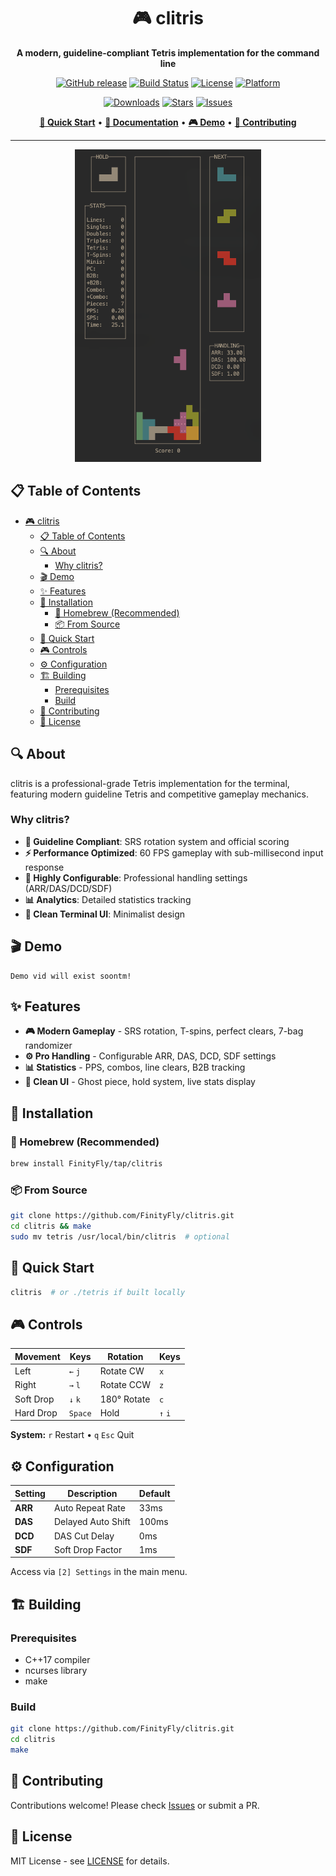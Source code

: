 <div align="center">

# 🎮 clitris

**A modern, guideline-compliant Tetris implementation for the command line**

[![GitHub release](https://img.shields.io/github/v/release/FinityFly/clitris?style=for-the-badge)](https://github.com/FinityFly/clitris/releases)
[![Build Status](https://img.shields.io/github/actions/workflow/status/FinityFly/clitris/release.yaml?style=for-the-badge)](https://github.com/FinityFly/clitris/actions)
[![License](https://img.shields.io/badge/license-MIT-blue.svg?style=for-the-badge)](LICENSE)
[![Platform](https://img.shields.io/badge/platform-macOS%20%7C%20Linux-lightgrey?style=for-the-badge)](https://github.com/FinityFly/clitris)

[![Downloads](https://img.shields.io/github/downloads/FinityFly/clitris/total?style=for-the-badge)](https://github.com/FinityFly/clitris/releases)
[![Stars](https://img.shields.io/github/stars/FinityFly/clitris?style=for-the-badge)](https://github.com/FinityFly/clitris/stargazers)
[![Issues](https://img.shields.io/github/issues/FinityFly/clitris?style=for-the-badge)](https://github.com/FinityFly/clitris/issues)

[**🚀 Quick Start**](#installation) • [**📖 Documentation**](#usage) • [**🎮 Demo**](#demo) • [**🤝 Contributing**](#contributing)

---

<img src="assets/thumbnail.png" height="500" alt="clitris gameplay screenshot">

</div>

## 📋 Table of Contents

- [🎮 clitris](#-clitris)
  - [📋 Table of Contents](#-table-of-contents)
  - [🔍 About](#-about)
    - [Why clitris?](#why-clitris)
  - [🎬 Demo](#-demo)
  - [✨ Features](#-features)
  - [🚀 Installation](#-installation)
    - [🍺 Homebrew (Recommended)](#-homebrew-recommended)
    - [📦 From Source](#-from-source)
  - [🎯 Quick Start](#-quick-start)
  - [🎮 Controls](#-controls)
  - [⚙️ Configuration](#️-configuration)
  - [🏗️ Building](#️-building)
    - [Prerequisites](#prerequisites)
    - [Build](#build)
  - [🤝 Contributing](#-contributing)
  - [📄 License](#-license)

## 🔍 About

clitris is a professional-grade Tetris implementation for the terminal, featuring modern guideline Tetris and competitive gameplay mechanics.

### Why clitris?

- **🎯 Guideline Compliant**: SRS rotation system and official scoring
- **⚡ Performance Optimized**: 60 FPS gameplay with sub-millisecond input response  
- **🔧 Highly Configurable**: Professional handling settings (ARR/DAS/DCD/SDF)
- **📊 Analytics**: Detailed statistics tracking
- **🎨 Clean Terminal UI**: Minimalist design

## 🎬 Demo

```
Demo vid will exist soontm!
```

## ✨ Features

- **🎮 Modern Gameplay** - SRS rotation, T-spins, perfect clears, 7-bag randomizer
- **⚙️ Pro Handling** - Configurable ARR, DAS, DCD, SDF settings
- **📊 Statistics** - PPS, combos, line clears, B2B tracking
- **🎨 Clean UI** - Ghost piece, hold system, live stats display

## 🚀 Installation

### 🍺 Homebrew (Recommended)

```bash
brew install FinityFly/tap/clitris
```

### 📦 From Source

```bash
git clone https://github.com/FinityFly/clitris.git
cd clitris && make
sudo mv tetris /usr/local/bin/clitris  # optional
```

## 🎯 Quick Start

```bash
clitris  # or ./tetris if built locally
```

## 🎮 Controls

| Movement | Keys | Rotation | Keys |
|----------|------|----------|------|
| Left | `←` `j` | Rotate CW | `x` |
| Right | `→` `l` | Rotate CCW | `z` |
| Soft Drop | `↓` `k` | 180° Rotate | `c` |
| Hard Drop | `Space` | Hold | `↑` `i` |

**System:** `r` Restart • `q` `Esc` Quit

## ⚙️ Configuration

| Setting | Description | Default |
|---------|-------------|---------|
| **ARR** | Auto Repeat Rate | 33ms |
| **DAS** | Delayed Auto Shift | 100ms |
| **DCD** | DAS Cut Delay | 0ms |
| **SDF** | Soft Drop Factor | 1ms |

Access via `[2] Settings` in the main menu.

## 🏗️ Building

### Prerequisites
- C++17 compiler
- ncurses library  
- make

### Build
```bash
git clone https://github.com/FinityFly/clitris.git
cd clitris
make
```

## 🤝 Contributing

Contributions welcome! Please check [Issues](https://github.com/FinityFly/clitris/issues) or submit a PR.

## 📄 License

MIT License - see [LICENSE](LICENSE) for details.
